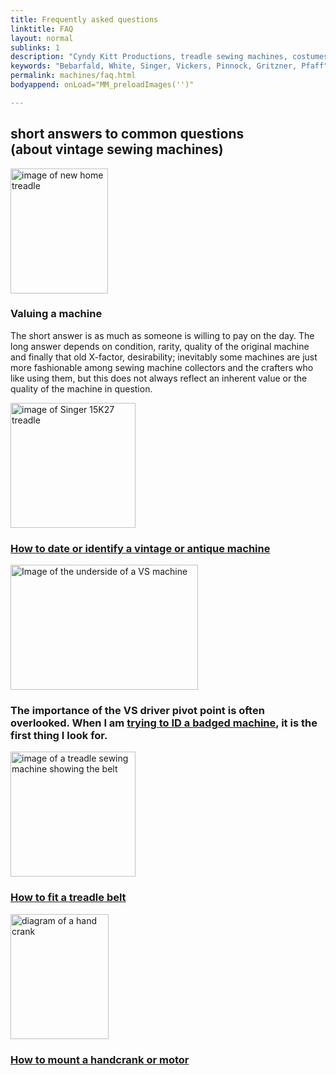 ```yaml
---
title: Frequently asked questions
linktitle: FAQ
layout: normal
sublinks: 1
description: "Cyndy Kitt Productions, treadle sewing machines, costumes, vintage treadle sewing machines, reproduction sewing machine manuals."
keywords: "Bebarfald, White, Singer, Vickers, Pinnock, Gritzner, Pfaff"
permalink: machines/faq.html
bodyappend: onLoad="MM_preloadImages('')"

---
```


<h2 class="text-center bg-light">short answers to common questions<br> (about vintage sewing machines)</h2>
<div class="container">
<div class="row my-4">
    <div class="col-5 text-right mr-4">
    <img alt="image of new home treadle" src="{{ "assets/images/new.home.gif" | relative_url }}" width="156" height="200">
    </div><!-- end col -->
    <div class="col-6 my-auto">
      <h3>Valuing a machine</h3>
      <p>The short answer is as much as someone is willing to pay on the day.  The long answer depends on condition, rarity, quality of the original machine and finally that old X-factor, desirability; inevitably some machines are just more fashionable among sewing machine collectors and the crafters who like using them, but this does not always reflect an inherent value or the quality of the machine in question.</p>
    </div><!-- end col -->
  </div><!-- end row -->
<div class="row my-4">
    <div class="col-5 mr-4 text-right"><img alt="image of Singer 15K27 treadle" src="{{ "assets/images/machines/singer/15k27-cat.gif" | relative_url }}" width="200" height="200">
    </div><!-- end col -->
    <div class="col-6 my-auto">
      <h3><a href="id-01.html">How to date or identify a vintage or antique machine</a></h3>
    </div><!-- end col -->
  </div><!-- end row -->
<div class="row my-4">
    <div class="col-5 mr-4 text-right"><img alt="Image of the underside of a VS machine" src="{{ "assets/images/machines/VSPP.f01.jpg" | relative_url }}" width="300" height="200">
    </div><!-- end col -->
    <div class="col-6 my-auto">
      <h3>The importance of the VS driver pivot point is often overlooked. When I am <a href="VSPP.html">trying to ID a badged machine</a>, it is the first thing I look for.</h3>
    </div><!-- end col -->
  </div><!-- end row -->
<div class="row my-4">
    <div class="col-5 mr-4 text-right"><a href="../serv/belt.html"><img alt="image of a treadle sewing machine showing the belt" src="{{ "assets/serv/images/b-fit.01.jpg" | relative_url }}" width="200" height="200" border="0"></a>
    </div><!-- end col -->
    <div class="col-6 my-auto">
      <h3><a href="../serv/belt.html">How to fit a treadle belt</a></h3>
    </div><!-- end col -->
  </div><!-- end row -->
<div class="row my-4">
    <div class="col-5 mr-4 text-right"><img alt="diagram of a hand crank" src="{{ "assets/serv/images/crank.01.gif" | relative_url }}" width="157" height="200">
    </div><!-- end col -->
    <div class="col-6 my-auto">
      <h3><a href="../serv/crank.html">How to mount a handcrank or motor</a></h3>
    </div><!-- end col -->
  </div><!-- end row -->
</div>
